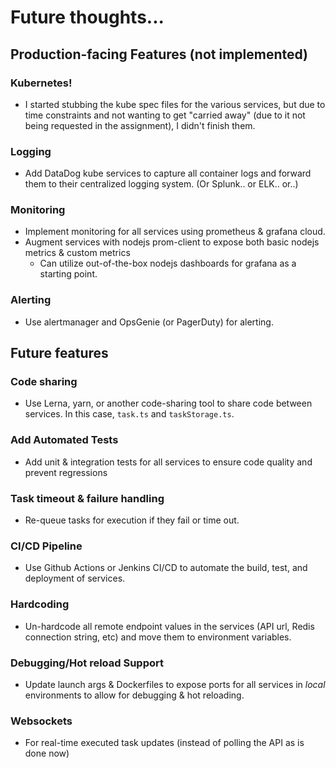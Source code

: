 # Future thoughts...
## Production-facing Features (not implemented)
### Kubernetes!
- I started stubbing the kube spec files for the various services, but due to time constraints and not wanting to get "carried away" (due to it not being requested in the assignment), I didn't finish them.  
### Logging
- Add DataDog kube services to capture all container logs and forward them to their centralized logging system. (Or Splunk.. or ELK.. or..)
### Monitoring
- Implement monitoring for all services using prometheus & grafana cloud.  
- Augment services with nodejs prom-client to expose both basic nodejs metrics & custom metrics
    - Can utilize out-of-the-box nodejs dashboards for grafana as a starting point.
### Alerting
- Use alertmanager and OpsGenie (or PagerDuty) for alerting. 

## Future features
### Code sharing
- Use Lerna, yarn, or another code-sharing tool to share code between services. In this case, `task.ts` and `taskStorage.ts`.
### Add Automated Tests
- Add unit & integration tests for all services to ensure code quality and prevent regressions
### Task timeout & failure handling
- Re-queue tasks for execution if they fail or time out.
### CI/CD Pipeline
- Use Github Actions or Jenkins CI/CD to automate the build, test, and deployment of services.
### Hardcoding
- Un-hardcode all remote endpoint values in the services (API url, Redis connection string, etc) and move them to environment variables.
### Debugging/Hot reload Support
- Update launch args & Dockerfiles to expose ports for all services in *local* environments to allow for debugging & hot reloading.
### Websockets
- For real-time executed task updates (instead of polling the API as is done now)